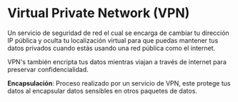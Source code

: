 # Virtual Private Network (VPN)

Un servicio de seguridad de red el cual se encarga de cambiar tu dirección IP
pública y oculta tu localización virtual para que puedas mantener tus datos
privados cuando estás usando una red pública como el internet.

VPN's también encripta tus datos mientras viajan a través de internet para
preservar confidencialidad.

**Encapsulación**: Proceso realizado por un servicio de VPN, este protege tus
datos al encapsular datos sensibles en otros paquetes de datos.
